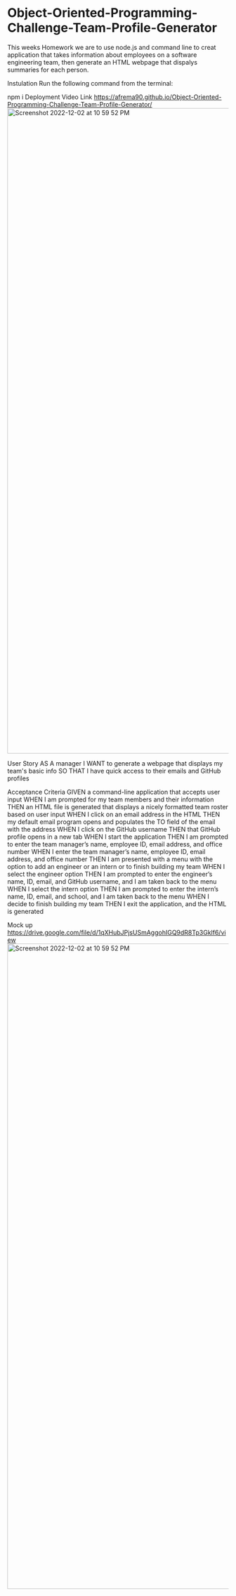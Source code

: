# Object-Oriented-Programming-Challenge-Team-Profile-Generator

This weeks Homework we are to use node.js and command line to creat application that takes information about employees on a software engineering team, then generate an HTML webpage that dispalys summaries for each person. 

Instulation 
Run the following command from the terminal:

npm i
Deployment Video Link
 https://afrema90.github.io/Object-Oriented-Programming-Challenge-Team-Profile-Generator/<img width="1470" alt="Screenshot 2022-12-02 at 10 59 52 PM" src="https://user-images.githubusercontent.com/112598840/205422890-4dbf587e-5c46-4c29-a050-1f908d4e7739.png">

User Story
AS A manager
I WANT to generate a webpage that displays my team's basic info
SO THAT I have quick access to their emails and GitHub profiles

Acceptance Criteria
GIVEN a command-line application that accepts user input
WHEN I am prompted for my team members and their information
THEN an HTML file is generated that displays a nicely formatted team roster based on user input
WHEN I click on an email address in the HTML
THEN my default email program opens and populates the TO field of the email with the address
WHEN I click on the GitHub username
THEN that GitHub profile opens in a new tab
WHEN I start the application
THEN I am prompted to enter the team manager’s name, employee ID, email address, and office number
WHEN I enter the team manager’s name, employee ID, email address, and office number
THEN I am presented with a menu with the option to add an engineer or an intern or to finish building my team
WHEN I select the engineer option
THEN I am prompted to enter the engineer’s name, ID, email, and GitHub username, and I am taken back to the menu
WHEN I select the intern option
THEN I am prompted to enter the intern’s name, ID, email, and school, and I am taken back to the menu
WHEN I decide to finish building my team
THEN I exit the application, and the HTML is generated

Mock up
https://drive.google.com/file/d/1qXHubJPjsUSmAggohIGQ9dR8Tp3Gklf6/view
<img width="1470" alt="Screenshot 2022-12-02 at 10 59 52 PM" src="https://user-images.githubusercontent.com/112598840/205422904-6a4f5000-78a7-4f6e-b6e0-b54781529771.png">
